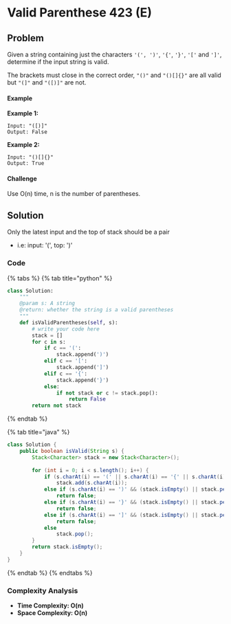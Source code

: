 # Valid Parenthese 423 (E)

## Problem

Given a string containing just the characters `'(', ')'`, `'{'`, `'}'`, `'['` and `']'`, determine if the input string is valid.

The brackets must close in the correct order, `"()"` and `"()[]{}"` are all valid but `"(]"` and `"([)]"` are not.&#x20;

#### Example

**Example 1:**

```
Input: "([)]"
Output: False
```

**Example 2:**

```
Input: "()[]{}"
Output: True
```

#### Challenge

Use O(n) time, n is the number of parentheses.

## Solution

Only the latest input and the top of stack should be a pair

* i.e: input: '(', top: ')'

### Code

{% tabs %}
{% tab title="python" %}
```python
class Solution:
    """
    @param s: A string
    @return: whether the string is a valid parentheses
    """
    def isValidParentheses(self, s):
        # write your code here
        stack = []
        for c in s:
            if c == '(':
                stack.append(')')
            elif c == '[':
                stack.append(']')
            elif c == '{':
                stack.append('}')
            else: 
                if not stack or c != stack.pop():
                    return False
        return not stack

```
{% endtab %}

{% tab title="java" %}
```java
class Solution {
    public boolean isValid(String s) {
        Stack<Character> stack = new Stack<Character>();
        
        for (int i = 0; i < s.length(); i++) {
            if (s.charAt(i) == '(' || s.charAt(i) == '{' || s.charAt(i) == '[')
                stack.add(s.charAt(i));
            else if (s.charAt(i) == ')' && (stack.isEmpty() || stack.peek() != '('))
                return false;
            else if (s.charAt(i) == '}' && (stack.isEmpty() || stack.peek() != '{'))
                return false;
            else if (s.charAt(i) == ']' && (stack.isEmpty() || stack.peek() != '['))
                return false;
            else
                stack.pop();
        }
        return stack.isEmpty();
    }
}
```
{% endtab %}
{% endtabs %}

### Complexity Analysis

* **Time Complexity: O(n)**
* **Space Complexity: O(n)**
